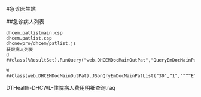 #急诊医生站

##急诊病人列表

	dhcem.patlistmain.csp
	dhcem.patlist.csp
	dhcnewpro/dhcem/patlist.js
	获取病人列表
	d ##class(%ResultSet).RunQuery("web.DHCEMDocMainOutPat","QueryEmDocMainPatListA","")
	
	W ##Class(web.DHCEMDocMainOutPat).JSonQryEmDocMainPatList("30","1","^^^E^^^^N^^^^^37^7053^^^^^Per")




DTHealth-DHCWL-住院病人费用明细查询.raq
	